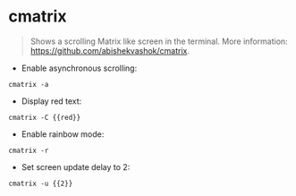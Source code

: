 # cmatrix

> Shows a scrolling Matrix like screen in the terminal.
> More information: <https://github.com/abishekvashok/cmatrix>.

- Enable asynchronous scrolling:

`cmatrix -a`

- Display red text:

`cmatrix -C {{red}}`

- Enable rainbow mode:

`cmatrix -r`

- Set screen update delay to 2:

`cmatrix -u {{2}}`

